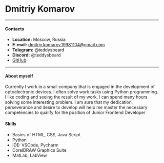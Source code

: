 # Dmitriy Komarov
***
#### Contacts
+ **Location:** Moscow, Russia
+ **E-mail:** dmitriy.komarov.19981104@gmail.com
+ **Telegram:** @teddysbeard
+ **Discord:** @teddysbeard
+ [GitHub](https://github.com/teddysbeard)

***
#### About myself
Currently I work in a small company that is engaged in the development of optoelectronic devices. I often solve work tasks using Python programming. I like coding and seeing the result of my work. I can spend many hours solving some interesting problem. I am sure that my dedication, perseverance and desire to develop will help me master the necessary competencies to qualify for the position of Junior Frontend Developer
#### Skills
* Basics of HTML, CSS, Java Script
* Python 
* IDE: VSCode, Pycharm
* CorelDRAW Graphics Suite
* MatLab, LabView